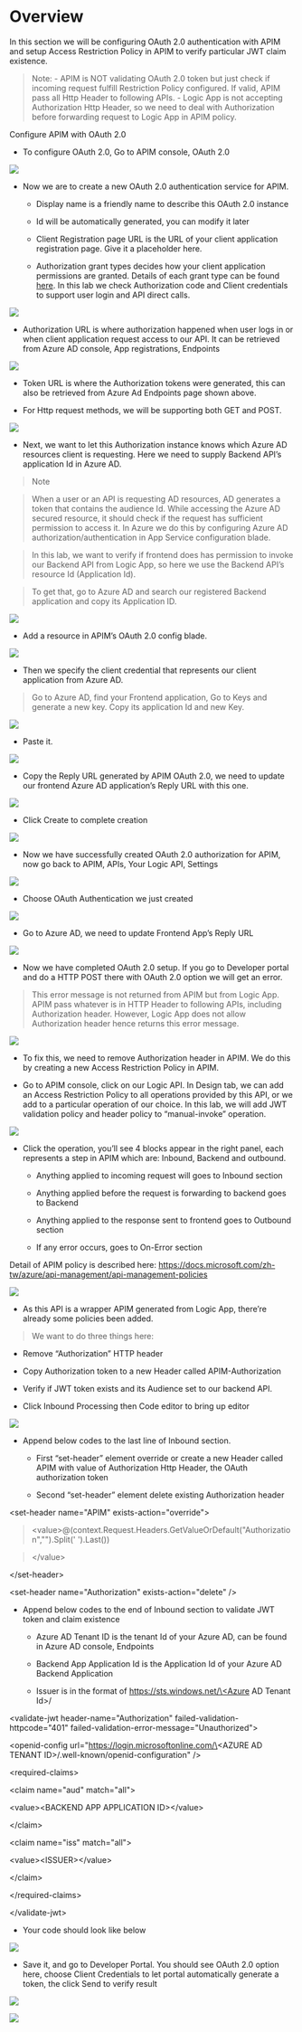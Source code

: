 Overview
========

In this section we will be configuring OAuth 2.0 authentication with APIM and
setup Access Restriction Policy in APIM to verify particular JWT claim
existence.

>   Note: - APIM is NOT validating OAuth 2.0 token but just check if incoming
>   request fulfill Restriction Policy configured. If valid, APIM pass all Http
>   Header to following APIs. - Logic App is not accepting Authorization Http
>   Header, so we need to deal with Authorization before forwarding request to
>   Logic App in APIM policy.

Configure APIM with OAuth 2.0

-   To configure OAuth 2.0, Go to APIM console, OAuth 2.0

![](media/ca8785473800378d6698498c098f093f.png)

-   Now we are to create a new OAuth 2.0 authentication service for APIM.

    -   Display name is a friendly name to describe this OAuth 2.0 instance

    -   Id will be automatically generated, you can modify it later

    -   Client Registration page URL is the URL of your client application
        registration page. Give it a placeholder here.

    -   Authorization grant types decides how your client application
        permissions are granted. Details of each grant type can be found
        [here](https://oauth.net/2/grant-types/). In this lab we check
        Authorization code and Client credentials to support user login and API
        direct calls.

![](media/4370e9bc8fbd6df8d510cb152122ab97.png)

-   Authorization URL is where authorization happened when user logs in or when
    client application request access to our API. It can be retrieved from Azure
    AD console, App registrations, Endpoints

![](media/f1e9b1fcaf12d54467019a389ba116e3.png)

-   Token URL is where the Authorization tokens were generated, this can also be
    retrieved from Azure Ad Endpoints page shown above.

-   For Http request methods, we will be supporting both GET and POST.

![](media/c72cabbdf8f2a7bdc4ec5d3653420d3e.png)

-   Next, we want to let this Authorization instance knows which Azure AD
    resources client is requesting. Here we need to supply Backend API’s
    application Id in Azure AD.

>   Note

>   When a user or an API is requesting AD resources, AD generates a token that
>   contains the audience Id. While accessing the Azure AD secured resource, it
>   should check if the request has sufficient permission to access it. In Azure
>   we do this by configuring Azure AD authorization/authentication in App
>   Service configuration blade.

>   In this lab, we want to verify if frontend does has permission to invoke our
>   Backend API from Logic App, so here we use the Backend API’s resource Id
>   (Application Id).

>   To get that, go to Azure AD and search our registered Backend application
>   and copy its Application ID.

![](media/89ca258ef3e8239712ab5e492bdb53cc.png)

-   Add a resource in APIM’s OAuth 2.0 config blade.

![](media/dc48274c9b81fde3efc78bc6f513783e.png)

-   Then we specify the client credential that represents our client application
    from Azure AD.

>   Go to Azure AD, find your Frontend application, Go to Keys and generate a
>   new key. Copy its application Id and new Key.

![](media/9e48cfc6e78072990fb21f3f420dee29.png)

-   Paste it.

![](media/f0255c275bfbf1a0638f7525db2a55b3.png)

-   Copy the Reply URL generated by APIM OAuth 2.0, we need to update our
    frontend Azure AD application’s Reply URL with this one.

![](media/71aa4036148d246361b4f51dc658557e.png)

-   Click Create to complete creation

![](media/1336fe006627ffac7e632296795b1fb5.png)

-   Now we have successfully created OAuth 2.0 authorization for APIM, now go
    back to APIM, APIs, Your Logic API, Settings

![](media/7198d86fc4067d4cea2e20af453869b8.png)

-   Choose OAuth Authentication we just created

![](media/9429bb532a9a6c4624cf6f3068e0b1f9.png)

-   Go to Azure AD, we need to update Frontend App’s Reply URL

![](media/0c2bea27ed2ce6868150f4cedc2099b4.png)

-   Now we have completed OAuth 2.0 setup. If you go to Developer portal and do
    a HTTP POST there with OAuth 2.0 option we will get an error.

>   This error message is not returned from APIM but from Logic App. APIM pass
>   whatever is in HTTP Header to following APIs, including Authorization
>   header. However, Logic App does not allow Authorization header hence returns
>   this error message.

![](media/fa350f645da91658f03dd8e1ecf973a0.png)

-   To fix this, we need to remove Authorization header in APIM. We do this by
    creating a new Access Restriction Policy in APIM.

-   Go to APIM console, click on our Logic API. In Design tab, we can add an
    Access Restriction Policy to all operations provided by this API, or we add
    to a particular operation of our choice. In this lab, we will add JWT
    validation policy and header policy to “manual-invoke” operation.

![](media/6bf697b263f7d43d07be742f049872ac.png)

-   Click the operation, you’ll see 4 blocks appear in the right panel, each
    represents a step in APIM which are: Inbound, Backend and outbound.

    -   Anything applied to incoming request will goes to Inbound section

    -   Anything applied before the request is forwarding to backend goes to
        Backend

    -   Anything applied to the response sent to frontend goes to Outbound
        section

    -   If any error occurs, goes to On-Error section

Detail of APIM policy is described here:
<https://docs.microsoft.com/zh-tw/azure/api-management/api-management-policies>

![](media/5cc261791cc2f0f4bf3ce60b16dc1dd0.png)

-   As this API is a wrapper APIM generated from Logic App, there’re already
    some policies been added.

>   We want to do three things here:

-   Remove “Authorization” HTTP header

-   Copy Authorization token to a new Header called APIM-Authorization

-   Verify if JWT token exists and its Audience set to our backend API.

-   Click Inbound Processing then Code editor to bring up editor

![](media/f67ff5d12e70e0ebb76817deb701cf99.png)

-   Append below codes to the last line of Inbound section.

    -   First “set-header” element override or create a new Header called APIM
        with value of Authorization Http Header, the OAuth authorization token

    -   Second “set-header” element delete existing Authorization header

\<set-header name="APIM" exists-action="override"\>

>   \<value\>\@(context.Request.Headers.GetValueOrDefault("Authorization","").Split('
>   ').Last())

>   \</value\>

\</set-header\>

\<set-header name="Authorization" exists-action="delete" /\>

-   Append below codes to the end of Inbound section to validate JWT token and
    claim existence

    -   Azure AD Tenant ID is the tenant Id of your Azure AD, can be found in
        Azure AD console, Endpoints

    -   Backend App Application Id is the Application Id of your Azure AD
        Backend Application

    -   Issuer is in the format of
        [https://sts.windows.net/\<Azure](https://sts.windows.net/%3cAzure) AD
        Tenant Id\>/

\<validate-jwt header-name="Authorization" failed-validation-httpcode="401"
failed-validation-error-message="Unauthorized"\>

\<openid-config url="https://login.microsoftonline.com/\<AZURE AD TENANT
ID\>/.well-known/openid-configuration" /\>

\<required-claims\>

\<claim name="aud" match="all"\>

\<value\>\<BACKEND APP APPLICATION ID\>\</value\>

\</claim\>

\<claim name="iss" match="all"\>

\<value\>\<ISSUER\>\</value\>

\</claim\>

\</required-claims\>

\</validate-jwt\>

-   Your code should look like below

![](media/23ddb781ab338f6172b60a5a1c23496a.png)

-   Save it, and go to Developer Portal. You should see OAuth 2.0 option here,
    choose Client Credentials to let portal automatically generate a token, the
    click Send to verify result

![](media/1b15855811ba8d23033f87ef486ae721.png)

![](media/0ca71cd7ef103aebc9c83c92ecd7a85b.png)
